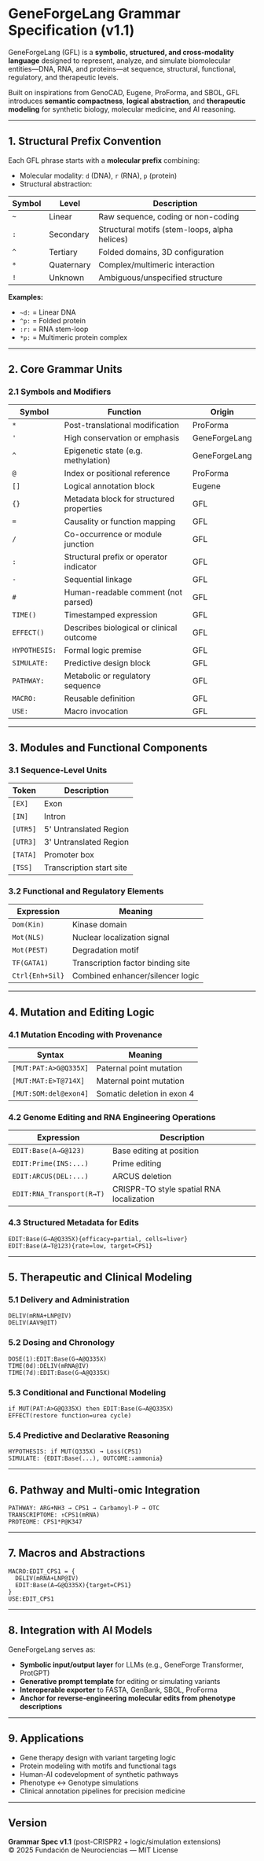 # **GeneForgeLang Grammar Specification (v1.1)**

GeneForgeLang (GFL) is a **symbolic, structured, and cross-modality language** designed to represent, analyze, and simulate biomolecular entities—DNA, RNA, and proteins—at sequence, structural, functional, regulatory, and therapeutic levels.

Built on inspirations from GenoCAD, Eugene, ProForma, and SBOL, GFL introduces **semantic compactness**, **logical abstraction**, and **therapeutic modeling** for synthetic biology, molecular medicine, and AI reasoning.

---

## **1. Structural Prefix Convention**

Each GFL phrase starts with a **molecular prefix** combining:

- Molecular modality: `d` (DNA), `r` (RNA), `p` (protein)
- Structural abstraction:

| Symbol | Level      | Description                                   |
|--------|------------|-----------------------------------------------|
| `~`    | Linear     | Raw sequence, coding or non-coding            |
| `:`    | Secondary  | Structural motifs (stem-loops, alpha helices) |
| `^`    | Tertiary   | Folded domains, 3D configuration              |
| `*`    | Quaternary | Complex/multimeric interaction                |
| `!`    | Unknown    | Ambiguous/unspecified structure               |

**Examples:**

- `~d:` = Linear DNA  
- `^p:` = Folded protein  
- `:r:` = RNA stem-loop  
- `*p:` = Multimeric protein complex  

---

## **2. Core Grammar Units**

### 2.1 Symbols and Modifiers

| Symbol     | Function                                       | Origin        |
|------------|------------------------------------------------|---------------|
| `*`        | Post-translational modification                | ProForma      |
| `'`        | High conservation or emphasis                  | GeneForgeLang |
| `^`        | Epigenetic state (e.g. methylation)            | GeneForgeLang |
| `@`        | Index or positional reference                  | ProForma      |
| `[]`       | Logical annotation block                       | Eugene        |
| `{}`       | Metadata block for structured properties       | GFL           |
| `=`        | Causality or function mapping                  | GFL           |
| `/`        | Co-occurrence or module junction               | GFL           |
| `:`        | Structural prefix or operator indicator        | GFL           |
| `-`        | Sequential linkage                             | GFL           |
| `#`        | Human-readable comment (not parsed)            | GFL           |
| `TIME()`   | Timestamped expression                         | GFL           |
| `EFFECT()` | Describes biological or clinical outcome       | GFL           |
| `HYPOTHESIS:` | Formal logic premise                       | GFL           |
| `SIMULATE:`  | Predictive design block                      | GFL           |
| `PATHWAY:`   | Metabolic or regulatory sequence             | GFL           |
| `MACRO:`     | Reusable definition                          | GFL           |
| `USE:`       | Macro invocation                             | GFL           |

---

## **3. Modules and Functional Components**

### 3.1 Sequence-Level Units

| Token    | Description              |
|----------|--------------------------|
| `[EX]`   | Exon                     |
| `[IN]`   | Intron                   |
| `[UTR5]` | 5' Untranslated Region   |
| `[UTR3]` | 3' Untranslated Region   |
| `[TATA]` | Promoter box             |
| `[TSS]`  | Transcription start site |

### 3.2 Functional and Regulatory Elements

| Expression      | Meaning                           |
|-----------------|-----------------------------------|
| `Dom(Kin)`      | Kinase domain                     |
| `Mot(NLS)`      | Nuclear localization signal       |
| `Mot(PEST)`     | Degradation motif                 |
| `TF(GATA1)`     | Transcription factor binding site |
| `Ctrl{Enh+Sil}` | Combined enhancer/silencer logic  |

---

## **4. Mutation and Editing Logic**

### 4.1 Mutation Encoding with Provenance

| Syntax                | Meaning                    |
|------------------------|---------------------------|
| `[MUT:PAT:A>G@Q335X]`  | Paternal point mutation    |
| `[MUT:MAT:E>T@714X]`   | Maternal point mutation    |
| `[MUT:SOM:del@exon4]`  | Somatic deletion in exon 4 |

### 4.2 Genome Editing and RNA Engineering Operations

| Expression                      | Description                                        |
|--------------------------------|----------------------------------------------------|
| `EDIT:Base(A→G@123)`            | Base editing at position                          |
| `EDIT:Prime(INS:...)`           | Prime editing                                      |
| `EDIT:ARCUS(DEL:...)`           | ARCUS deletion                                     |
| `EDIT:RNA_Transport(R→T)`       | CRISPR-TO style spatial RNA localization           |

### 4.3 Structured Metadata for Edits

```gfl
EDIT:Base(G→A@Q335X){efficacy=partial, cells=liver}
EDIT:Base(A→T@123){rate=low, target=CPS1}
```

---

## **5. Therapeutic and Clinical Modeling**

### 5.1 Delivery and Administration

```gfl
DELIV(mRNA+LNP@IV)
DELIV(AAV9@IT)
```

### 5.2 Dosing and Chronology

```gfl
DOSE(1):EDIT:Base(G→A@Q335X)
TIME(0d):DELIV(mRNA@IV)
TIME(7d):EDIT:Base(G→A@Q335X)
```

### 5.3 Conditional and Functional Modeling

```gfl
if MUT(PAT:A>G@Q335X) then EDIT:Base(G→A@Q335X)
EFFECT(restore function=urea cycle)
```

### 5.4 Predictive and Declarative Reasoning

```gfl
HYPOTHESIS: if MUT(Q335X) → Loss(CPS1)
SIMULATE: {EDIT:Base(...), OUTCOME:↓ammonia}
```

---

## **6. Pathway and Multi-omic Integration**

```gfl
PATHWAY: ARG+NH3 → CPS1 → Carbamoyl-P → OTC
TRANSCRIPTOME: ↑CPS1(mRNA)
PROTEOME: CPS1*P@K347
```

---

## **7. Macros and Abstractions**

```gfl
MACRO:EDIT_CPS1 = {
  DELIV(mRNA+LNP@IV)
  EDIT:Base(A→G@Q335X){target=CPS1}
}
USE:EDIT_CPS1
```

---

## **8. Integration with AI Models**

GeneForgeLang serves as:

- **Symbolic input/output layer** for LLMs (e.g., GeneForge Transformer, ProtGPT)
- **Generative prompt template** for editing or simulating variants
- **Interoperable exporter** to FASTA, GenBank, SBOL, ProForma
- **Anchor for reverse-engineering molecular edits from phenotype descriptions**

---

## **9. Applications**

- Gene therapy design with variant targeting logic  
- Protein modeling with motifs and functional tags  
- Human-AI codevelopment of synthetic pathways  
- Phenotype ↔ Genotype simulations  
- Clinical annotation pipelines for precision medicine  

---

## **Version**

**Grammar Spec v1.1** (post-CRISPR2 + logic/simulation extensions)  
© 2025 Fundación de Neurociencias — MIT License
